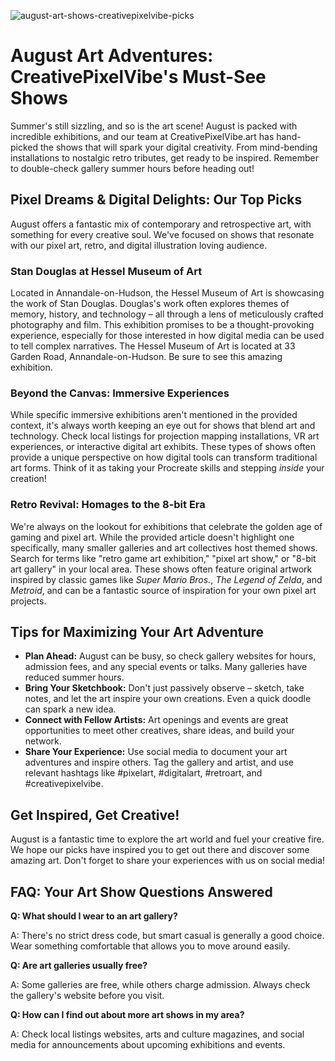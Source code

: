 ![august-art-shows-creativepixelvibe-picks](https://images.pexels.com/photos/33389718/pexels-photo-33389718.jpeg?auto=compress&cs=tinysrgb&fit=crop&h=627&w=1200)

# August Art Adventures: CreativePixelVibe's Must-See Shows

Summer's still sizzling, and so is the art scene! August is packed with incredible exhibitions, and our team at CreativePixelVibe.art has hand-picked the shows that will spark your digital creativity. From mind-bending installations to nostalgic retro tributes, get ready to be inspired. Remember to double-check gallery summer hours before heading out!

## Pixel Dreams & Digital Delights: Our Top Picks

August offers a fantastic mix of contemporary and retrospective art, with something for every creative soul. We've focused on shows that resonate with our pixel art, retro, and digital illustration loving audience.

### Stan Douglas at Hessel Museum of Art

Located in Annandale-on-Hudson, the Hessel Museum of Art is showcasing the work of Stan Douglas. Douglas's work often explores themes of memory, history, and technology – all through a lens of meticulously crafted photography and film. This exhibition promises to be a thought-provoking experience, especially for those interested in how digital media can be used to tell complex narratives. The Hessel Museum of Art is located at 33 Garden Road, Annandale-on-Hudson. Be sure to see this amazing exhibition.

### Beyond the Canvas: Immersive Experiences

While specific immersive exhibitions aren't mentioned in the provided context, it's always worth keeping an eye out for shows that blend art and technology. Check local listings for projection mapping installations, VR art experiences, or interactive digital art exhibits. These types of shows often provide a unique perspective on how digital tools can transform traditional art forms. Think of it as taking your Procreate skills and stepping *inside* your creation!

### Retro Revival: Homages to the 8-bit Era

We're always on the lookout for exhibitions that celebrate the golden age of gaming and pixel art. While the provided article doesn't highlight one specifically, many smaller galleries and art collectives host themed shows. Search for terms like "retro game art exhibition," "pixel art show," or "8-bit art gallery" in your local area. These shows often feature original artwork inspired by classic games like *Super Mario Bros.*, *The Legend of Zelda*, and *Metroid*, and can be a fantastic source of inspiration for your own pixel art projects.

## Tips for Maximizing Your Art Adventure

*   **Plan Ahead:** August can be busy, so check gallery websites for hours, admission fees, and any special events or talks. Many galleries have reduced summer hours.
*   **Bring Your Sketchbook:** Don't just passively observe – sketch, take notes, and let the art inspire your own creations. Even a quick doodle can spark a new idea.
*   **Connect with Fellow Artists:** Art openings and events are great opportunities to meet other creatives, share ideas, and build your network.
*   **Share Your Experience:** Use social media to document your art adventures and inspire others. Tag the gallery and artist, and use relevant hashtags like #pixelart, #digitalart, #retroart, and #creativepixelvibe.

## Get Inspired, Get Creative!

August is a fantastic time to explore the art world and fuel your creative fire. We hope our picks have inspired you to get out there and discover some amazing art. Don't forget to share your experiences with us on social media!

## FAQ: Your Art Show Questions Answered

**Q: What should I wear to an art gallery?**

A: There's no strict dress code, but smart casual is generally a good choice. Wear something comfortable that allows you to move around easily.

**Q: Are art galleries usually free?**

A: Some galleries are free, while others charge admission. Always check the gallery's website before you visit.

**Q: How can I find out about more art shows in my area?**

A: Check local listings websites, arts and culture magazines, and social media for announcements about upcoming exhibitions and events.